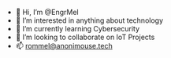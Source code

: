 - 👋 Hi, I’m @EngrMel
- 👀 I’m interested in anything about technology
- 🌱 I’m currently learning Cybersecurity
- 💞️ I’m looking to collaborate on IoT Projects
- 📫 rommel@anonimouse.tech

<!---
EngrMel/EngrMel is a ✨ special ✨ repository because its `README.md` (this file) appears on your GitHub profile.
You can click the Preview link to take a look at your changes.
--->

